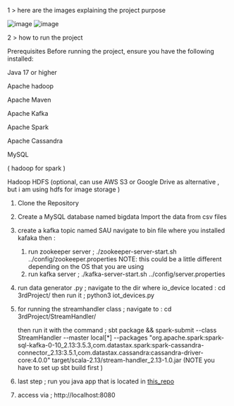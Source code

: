 1 > here are the images explaining the project purpose 

![image](https://github.com/user-attachments/assets/57e065e3-c771-47fd-993d-c0e906db0ce3)
![image](https://github.com/user-attachments/assets/d3557c0b-7416-4a53-b261-789efa443d34)

2 > how to run the project 

Prerequisites
Before running the project, ensure you have the following installed:

Java 17 or higher

Apache hadoop

Apache Maven

Apache Kafka

Apache Spark

Apache Cassandra

MySQL

( hadoop for spark )

Hadoop HDFS (optional, can use AWS S3 or Google Drive as alternative , but i am using hdfs for image storage )


1. Clone the Repository
 
2. Create a MySQL database named bigdata 
   Import the data from csv files
   
4. create a kafka topic named SAU 
   navigate to bin file where you installed kafaka then :
      1. run zookeeper server ;
            ./zookeeper-server-start.sh ../config/zookeeper.properties   NOTE: this could be a little different depending on the OS that you are using 
      2. run kafka server ;
          ./kafka-server-start.sh ../config/server.properties

5.  run data generator .py ; 
   navigate to the dir where io_device located : 
    cd 3rdProject/
   then run it ; 
   python3 iot_devices.py

6. for running the streamhandler class ;
    navigate to :
    cd 3rdProject/StreamHandler/
   
     then run it with the command ; 
       sbt package && spark-submit --class StreamHandler --master local[*] --packages "org.apache.spark:spark-sql-kafka-0-10_2.13:3.5.3,com.datastax.spark:spark-cassandra-connector_2.13:3.5.1,com.datastax.cassandra:cassandra-driver-core:4.0.0"  target/scala-2.13/stream-handler_2.13-1.0.jar  (NOTE you have to set up sbt build first ) 
   
7. last step ;
    run you java app that is located in [this_repo](https://github.com/MUHAMMED-ELSELEMI/HadoopProject/tree/master)

8. access via ;
    http://localhost:8080
